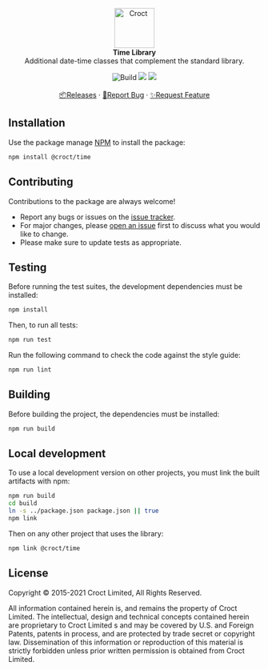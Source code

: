 <p align="center">
    <a href="https://croct.com">
        <img src="https://cdn.croct.io/brand/logo/repo-icon-green.svg" alt="Croct" height="80"/>
    </a>
    <br />
    <strong>Time Library</strong>
    <br />
    Additional date-time classes that complement the standard library.
</p>
<p align="center">
    <img alt="Build" src="https://github.com/croct-tech/time-js/actions/workflows/validate-branch.yaml/badge.svg" />
    <a href="https://codeclimate.com/repos/6075b20f54dcd20f24000396/maintainability"><img src="https://api.codeclimate.com/v1/badges/ff00fd9545c98420a6be/maintainability" /></a>
    <a href="https://codeclimate.com/repos/6075b20f54dcd20f24000396/test_coverage"><img src="https://api.codeclimate.com/v1/badges/ff00fd9545c98420a6be/test_coverage" /></a>
    <br />
    <br />
    <a href="https://github.com/croct-tech/value-object-js/releases">📦Releases</a>
        ·
        <a href="https://github.com/croct-tech/value-object-js/issues/new?labels=bug&template=bug-report.md">🐞Report Bug</a>
        ·
        <a href="https://github.com/croct-tech/value-object-js/issues/new?labels=enhancement&template=feature-request.md">✨Request Feature</a>
</p>

## Installation

Use the package manage [NPM](https://getcomposer.org) to install the package:

```sh
npm install @croct/time
```

## Contributing

Contributions to the package are always welcome!

- Report any bugs or issues on the [issue tracker](https://github.com/croct-tech/time-js/issues).
- For major changes, please [open an issue](https://github.com/croct-tech/time-js/issues) first to discuss what you would like to change.
- Please make sure to update tests as appropriate.

## Testing

Before running the test suites, the development dependencies must be installed:

```sh
npm install
```

Then, to run all tests:

```sh
npm run test
```

Run the following command to check the code against the style guide:

```sh
npm run lint
```

## Building

Before building the project, the dependencies must be installed:

```sh
npm run build
```

## Local development

To use a local development version on other projects, you must link the built artifacts with npm:

```sh
npm run build
cd build
ln -s ../package.json package.json || true
npm link
```

Then on any other project that uses the library:

```sh
npm link @croct/time
```

## License

Copyright © 2015-2021 Croct Limited, All Rights Reserved.

All information contained herein is, and remains the property of Croct Limited. The intellectual, design and technical concepts contained herein are proprietary to Croct Limited s and may be covered by U.S. and Foreign Patents, patents in process, and are protected by trade secret or copyright law. Dissemination of this information or reproduction of this material is strictly forbidden unless prior written permission is obtained from Croct Limited.
